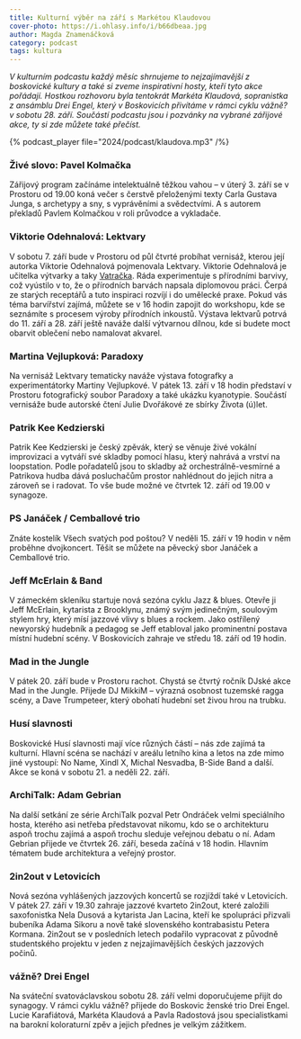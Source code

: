 ```yaml
---
title: Kulturní výběr na září s Markétou Klaudovou
cover-photo: https://i.ohlasy.info/i/b66dbeaa.jpg
author: Magda Znamenáčková
category: podcast
tags: kultura
---
```


*V kulturním podcastu každý měsíc shrnujeme to nejzajímavější z boskovické kultury a také si zveme inspirativní hosty, kteří tyto akce pořádají. Hostkou rozhovoru byla tentokrát Markéta Klaudová, sopranistka z ansámblu Drei Engel, který v Boskovicích přivítáme v rámci cyklu vážně? v sobotu 28\. září. Součástí podcastu jsou i pozvánky na vybrané zářijové akce, ty si zde můžete také přečíst.*

{% podcast_player file="2024/podcast/klaudova.mp3" /%}

### Živé slovo: Pavel Kolmačka

Zářijový program začínáme intelektuálně těžkou vahou – v úterý 3\. září se v Prostoru od 19.00 koná večer s čerstvě přeloženými texty Carla Gustava Junga, s archetypy a sny, s vyprávěními a svědectvími. A s autorem překladů Pavlem Kolmačkou v roli průvodce a vykladače.

### Viktorie Odehnalová: Lektvary

V sobotu 7\. září bude v Prostoru od půl čtvrté probíhat vernisáž, kterou její autorka Viktorie Odehnalová pojmenovala Lektvary. Viktorie Odehnalová je učitelka výtvarky a taky [Vatračka](https://ohlasy.info/clanky/2020/02/vatra-50.html). Ráda experimentuje s přírodními barvivy, což vyústilo v to, že o přírodních barvách napsala diplomovou práci. Čerpá ze starých receptářů a tuto inspiraci rozvíjí i do umělecké praxe. Pokud vás téma barvířství zajímá, můžete se v 16 hodin zapojit do workshopu, kde se seznámíte s procesem výroby přírodních inkoustů. Výstava lektvarů potrvá do 11\. září a 28\. září ještě naváže další výtvarnou dílnou, kde si budete moct obarvit oblečení nebo namalovat akvarel. 

### Martina Vejlupková: Paradoxy

Na vernisáž Lektvary tematicky naváže výstava fotografky a experimentátorky Martiny Vejlupkové. V pátek 13\. září v 18 hodin představí v Prostoru fotografický soubor Paradoxy a také ukázku kyanotypie. Součástí vernisáže bude autorské čtení Julie Dvořákové ze sbírky Života (ú)let.

### Patrik Kee Kedzierski 

Patrik Kee Kedzierski je český zpěvák, který se věnuje živé vokální improvizaci a vytváří své skladby pomocí hlasu, který nahrává a vrství na loopstation. Podle pořadatelů jsou to skladby až orchestrálně-vesmírné a Patrikova hudba dává posluchačům prostor nahlédnout do jejich nitra a zároveň se i radovat. To vše bude možné ve čtvrtek 12\. září od 19.00 v synagoze.

### PS Janáček / Cemballové trio

Znáte kostelík Všech svatých pod poštou? V neděli 15\. září v 19 hodin v něm proběhne dvojkoncert. Těšit se můžete na pěvecký sbor Janáček a Cemballové trio. 

### Jeff McErlain & Band

V zámeckém skleníku startuje nová sezóna cyklu Jazz & blues. Otevře ji Jeff McErlain, kytarista z Brooklynu, známý svým jedinečným, soulovým stylem hry, který mísí jazzové vlivy s blues a rockem. Jako ostřílený newyorský hudebník a pedagog se Jeff etabloval jako prominentní postava místní hudební scény. V Boskovicích zahraje ve středu 18\. září od 19 hodin.

### Mad in the Jungle

V pátek 20\. září bude v Prostoru rachot. Chystá se čtvrtý ročník DJské akce Mad in the Jungle. Přijede DJ MikkiM – výrazná osobnost tuzemské ragga scény, a Dave Trumpeteer, který obohatí hudební set živou hrou na trubku. 

### Husí slavnosti

Boskovické Husí slavnosti mají více různých částí – nás zde zajímá ta kulturní. Hlavní scéna se nachází v areálu letního kina a letos na zde mimo jiné vystoupí: No Name, Xindl X, Michal Nesvadba, B-Side Band a další. Akce se koná v sobotu 21\. a neděli 22\. září.

### ArchiTalk: Adam Gebrian

Na další setkání ze série ArchiTalk pozval Petr Ondráček velmi speciálního hosta, kterého asi netřeba představovat nikomu, kdo se o architekturu aspoň trochu zajímá a aspoň trochu sleduje veřejnou debatu o ní. Adam Gebrian přijede ve čtvrtek 26\. září, beseda začíná v 18 hodin. Hlavním tématem bude architektura a veřejný prostor.

### 2in2out v Letovicích

Nová sezóna vyhlášených jazzových koncertů se rozjíždí také v Letovicích. V pátek 27\. září v 19.30 zahraje jazzové kvarteto 2in2out, které založili saxofonistka Nela Dusová a kytarista Jan Lacina, kteří ke spolupráci přizvali bubeníka Adama Sikoru a nově také slovenského kontrabasistu Petera Kormana. 2in2out se v posledních letech podařilo vypracovat z původně studentského projektu v jeden z nejzajímavějších českých jazzových počinů.

### vážně? Drei Engel

Na sváteční svatováclavskou sobotu 28\. září velmi doporučujeme přijít do synagogy. V rámci cyklu vážně? přijede do Boskovic ženské trio Drei Engel. Lucie Karafiátová, Markéta Klaudová a Pavla Radostová jsou specialistkami na barokní koloraturní zpěv a jejich přednes je velkým zážitkem.